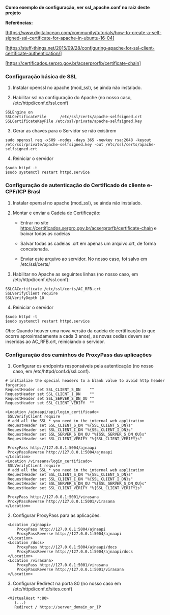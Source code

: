 
**Como exemplo de configuração, ver ssl_apache.conf no raiz deste projeto**

**Referências:**

[https://www.digitalocean.com/community/tutorials/how-to-create-a-self-signed-ssl-certificate-for-apache-in-ubuntu-16-04]

[https://stuff-things.net/2015/09/28/configuring-apache-for-ssl-client-certificate-authentication/]

[https://certificados.serpro.gov.br/acserprorfb/certificate-chain]

### Configuração básica de SSL

1. Instalar openssl no apache (mod_ssl), se ainda não instalado.

2. Habilitar ssl na configuração do Apache (no nosso caso, /etc/httpd/conf.d/ssl.conf)

```
SSLEngine on
SSLCertificateFile      /etc/ssl/certs/apache-selfsigned.crt
SSLCertificateKeyFile /etc/ssl/private/apache-selfsigned.key
```

3. Gerar as chaves para o Servidor se não existirem

```
sudo openssl req -x509 -nodes -days 365 -newkey rsa:2048 -keyout /etc/ssl/private/apache-selfsigned.key -out /etc/ssl/certs/apache-selfsigned.crt
```

4. Reiniciar o servidor 
```
$sudo httpd -t
$sudo systemctl restart httpd.service
```

### Configuração de autenticação do Certificado de cliente e-CPF/ICP Brasl 

1. Instalar openssl no apache (mod_ssl), se ainda não instalado.

2. Montar e enviar a Cadeia de Certificação:

    * Entrar no site https://certificados.serpro.gov.br/acserprorfb/certificate-chain e baixar todas as cadeias

    * Salvar todas as cadeias .crt em apenas um arquivo.crt, de forma concatenada.

    * Enviar este arquivo ao servidor. No nosso caso, foi salvo em /etc/ssl/certs/

3. Habilitar no Apache as seguintes linhas (no nosso caso, em /etc/httpd/conf.d/ssl.conf):

```
SSLCACertificate /etc/ssl/certs/AC_RFB.crt
SSLVerifyClient require
SSLVerifyDepth 10
```

4. Reiniciar o servidor 
```
$sudo httpd -t
$sudo systemctl restart httpd.service
```

*Obs:* Quando houver uma nova versão da cadeia de certificação (o que ocorre aproximadamente a cada 3 anos),
 as novas cedias devem ser inseridas ao AC_RFB.crt, reiniciando o servidor.
 
 
### Configuração dos caminhos de ProxyPass das aplicações

1. Configurar os endpoints responsáveis pela autenticação (no nosso caso, em /etc/httpd/conf.d/ssl.conf).

```
# initialize the special headers to a blank value to avoid http header forgeries
RequestHeader set SSL_CLIENT_S_DN    ""
RequestHeader set SSL_CLIENT_I_DN    ""
RequestHeader set SSL_SERVER_S_DN_OU ""
RequestHeader set SSL_CLIENT_VERIFY  ""

<Location /ajnaapi/api/login_certificado>
 SSLVerifyClient require
 # add all the SSL_* you need in the internal web application
 RequestHeader set SSL_CLIENT_S_DN "%{SSL_CLIENT_S_DN}s"
 RequestHeader set SSL_CLIENT_I_DN "%{SSL_CLIENT_I_DN}s"
 RequestHeader set SSL_SERVER_S_DN_OU "%{SSL_SERVER_S_DN_OU}s"
 RequestHeader set SSL_CLIENT_VERIFY "%{SSL_CLIENT_VERIFY}s"

 ProxyPass http://127.0.0.1:5004/ajnaapi
 ProxyPassReverse http://127.0.0.1:5004/ajnaapi
</Location>
<Location /virasana/login_certificado>
 SSLVerifyClient require
 # add all the SSL_* you need in the internal web application
 RequestHeader set SSL_CLIENT_S_DN "%{SSL_CLIENT_S_DN}s"
 RequestHeader set SSL_CLIENT_I_DN "%{SSL_CLIENT_I_DN}s"
 RequestHeader set SSL_SERVER_S_DN_OU "%{SSL_SERVER_S_DN_OU}s"
 RequestHeader set SSL_CLIENT_VERIFY "%{SSL_CLIENT_VERIFY}s"

 ProxyPass http://127.0.0.1:5001/virasana
 ProxyPassReverse http://127.0.0.1:5001/virasana
</Location>
```

2. Configurar ProxyPass para as aplicações.

```
 <Location /ajnaapi>
     ProxyPass http://127.0.0.1:5004/ajnaapi
     ProxyPassReverse http://127.0.0.1:5004/ajnaapi
 </Location>
 <Location /docs>
     ProxyPass http://127.0.0.1:5004/ajnaapi/docs
     ProxyPassReverse http://127.0.0.1:5004/ajnaapi/docs
 </Location>
 <Location /virasana>
     ProxyPass http://127.0.0.1:5001/virasana
     ProxyPassReverse http://127.0.0.1:5001/virasana
 </Location>

```


3. Configurar Redirect na porta 80 (no nosso caso em /etc/httpd/conf.d/sites.conf)

```
 <VirtualHost *:80>
    (...)
	Redirect / https://server_domain_or_IP

```

 
